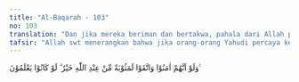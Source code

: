 ```yaml
---
title: "Al-Baqarah - 103"
no: 103
translation: "Dan jika mereka beriman dan bertakwa, pahala dari Allah pasti lebih baik, sekiranya mereka tahu."
tafsir: "Allah swt menerangkan bahwa jika orang-orang Yahudi percaya kepada Kitab mereka dan bertakwa, tentulah mereka akan mendapat pahala yang besar. Selanjutnya Allah menerangkan bahwa mereka itu dalam setiap perbuatan dan kepercayaan tidak didasarkan pada ilmu pengetahuan yang benar, karena kalau mereka mendasarkan kepercayaan dan perbuatannya itu pada ilmu pengetahuan, tentulah mereka percaya pada Nabi Muhammad saw, dan mengikutinya, dan tentulah mereka tergolong pada orang-orang yang berbahagia. Tetapi kenyataannya mereka itu hanya mengikuti dugaan dan bertaklid semata. Sebenarnya di antara perbuatan mereka yang keterlaluan ialah mereka menyalahi isi kitab Taurat itu, dan mereka bergerak di bawah kekuasaan hawa nafsu dan kemauan mereka, sehingga mereka jatuh dalam kesesatan."
---
```


وَلَوْ اَنَّهُمْ اٰمَنُوْا وَاتَّقَوْا لَمَثُوْبَةٌ مِّنْ عِنْدِ اللّٰهِ خَيْرٌ ۗ  لَوْ كَانُوْا يَعْلَمُوْنَ ࣖ
